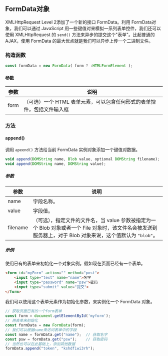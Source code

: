 ## FormData对象

XMLHttpRequest Level 2添加了一个新的接口 FormData。利用 FormData对象，我们可以通过 JavaScript 用一些键值对来模拟一系列表单控件，我们还可以使用 XMLHttpRequest 的 `send()` 方法来异步的提交这个"表单"。比起普通的 AJAX，使用 FormData 的最大优点就是我们可以异步上传一个二进制文件。

### 构造函数

```js
const formData = new FormData( form ? :HTMLFormElement );
```

#### 参数

| 参数 | 说明                                                         |
| ---- | ------------------------------------------------------------ |
| form | （可选）一个 HTML 表单元素，可以包含任何形式的表单控件，包括文件输入框 |

### 方法

#### append()

调用 `apeend()` 方法给当前 FormData 实例对象添加一个键值对数据。

```js
void append(DOMString name, Blob value, optional DOMString filename);
void append(DOMString name, DOMString value);
```

##### 参数

| 参数     | 说明                                                         |
| -------- | ------------------------------------------------------------ |
| name     | 字段名称。                                                   |
| value    | 字段值。                                                     |
| filename | （可选），指定文件的文件名，当 value 参数被指定为一个 Blob 对象或者一个 File 对象时，该文件名会被发送到服务器上，对于 Blob 对象来说，这个值默认为 `"blob"`。 |

##### 示例

使用已有的表单来初始化一个对象实例。假如现在页面已经有一个表单。

```html
<form id="myForm" action="" method="post">
    <input type="text" name="name">名字
    <input type="password" name="psw">密码
    <input type="submit" value="提交">
</form>
```

我们可以使用这个表单元素作为初始化参数，来实例化一个 FormData 对象。

```js
// 获取页面已有的一个form表单
const form = document.getElementById('myform');
// 用表单来初始化
const formData = new FormData(form);
// 我们可以根据name来访问表单中的字段
const name = formData.get("name");	// 获取名字
const psw = formData.get("psw");	// 获取密码
// 当然也可以在此基础上，添加其他数据
formData.append("token", "kshdfiwi3rh");
```

